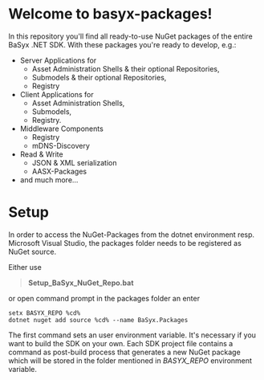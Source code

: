 ﻿# Welcome to basyx-packages!
In this repository you'll find all ready-to-use NuGet packages of the entire BaSyx .NET SDK. With these packages you're ready to develop, e.g.:
 - Server Applications for 
	 - Asset Administration Shells & their optional Repositories, 
	 - Submodels & their optional Repositories, 
	 - Registry
 - Client Applications for
	 - Asset Administration Shells, 
	 - Submodels, 
	 - Registry.
 - Middleware Components 
	 - Registry
	 - mDNS-Discovery
 - Read & Write
	 - JSON & XML serialization
	 - AASX-Packages
 - and much more...

# Setup
In order to access the NuGet-Packages from the dotnet environment resp. Microsoft Visual Studio, the packages folder needs to be registered as NuGet source. 

Either use

> **Setup_BaSyx_NuGet_Repo.bat**

or open command prompt in the packages folder an enter

    setx BASYX_REPO %cd%
    dotnet nuget add source %cd% --name BaSyx.Packages

The first command sets an user environment variable. It's necessary if you want to build the SDK on your own. Each SDK project file contains a command as post-build process that generates a new NuGet package which will be stored in the folder mentioned in *BASYX_REPO* environment variable.
